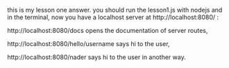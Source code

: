 this is my lesson one answer.
you should run the lesson1.js with nodejs and in the terminal, now you have a localhost server at http://localhost:8080/ :

http://localhost:8080/docs opens the documentation of server routes,

http://localhost:8080/hello/username says hi to the user,

http://localhost:8080/nader says hi to the user in another way.
